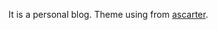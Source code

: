 It is a personal blog. Theme using from [ascarter][ascarter].














[ascarter]:http://github.com/ascarter
